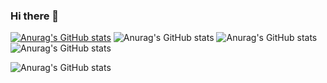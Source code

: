 ### Hi there 👋

<!--
**AnMnv/AnMnv** is a ✨ _special_ ✨ repository because its `README.md` (this file) appears on your GitHub profile.

Here are some ideas to get you started:


- 🔭 I’m currently working on ...
- 🌱 I’m currently learning ...
- 👯 I’m looking to collaborate on ...
- 🤔 I’m looking for help with ...
- 💬 Ask me about ...
- 📫 How to reach me: ...
- 😄 Pronouns: ...
- ⚡ Fun fact: ...
-->
[![Anurag's GitHub stats](https://github-readme-stats.vercel.app/api?username=Anmnv)](https://github.com/Anmnv/github-readme-stats)
![Anurag's GitHub stats](https://github-readme-stats.vercel.app/api?username=Anmnv&hide=contribs,prs)
![Anurag's GitHub stats](https://github-readme-stats.vercel.app/api?username=Anmnv&count_private=true)
![Anurag's GitHub stats](https://github-readme-stats.vercel.app/api?username=Anmnv&show_icons=true)


![Anurag's GitHub stats](https://github-readme-stats.vercel.app/api?username=Anmnv&show_icons=true&theme=radical)

